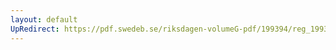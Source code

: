 ```yaml
---
layout: default
UpRedirect: https://pdf.swedeb.se/riksdagen-volumeG-pdf/199394/reg_199394/reg_199394_0113.pdf
---
```

